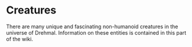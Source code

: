 # Creatures

There are many unique and fascinating non-humanoid creatures in the universe of Drehmal. Information on these entities is contained in this part of the wiki.